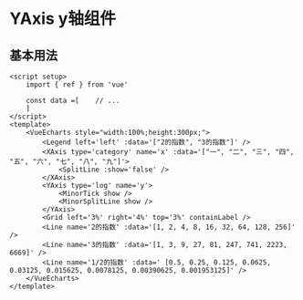 # YAxis y轴组件

<script setup>
  import { ref } from 'vue'
  import * as echarts from 'echarts';

  const data =[]
</script>

<VueEcharts style="width:100%;height:300px;">
    <Legend left='left' :data='["2的指数", "3的指数"]' />
    <XAxis type='category' name='x' :data='["一", "二", "三", "四", "五", "六", "七", "八", "九"]'>
        <SplitLine :show='false' />
    </XAxis>
    <YAxis type='log' name='y'>
        <MinorTick show />
        <MinorSplitLine show />
    </YAxis>
   <Grid left='3%' right='4%' top='3%' containLabel />
   <Line name='2的指数' :data='[1, 2, 4, 8, 16, 32, 64, 128, 256]' />
   <Line name='3的指数' :data='[1, 3, 9, 27, 81, 247, 741, 2223, 6669]' />
   <Line name='1/2的指数' :data=' [0.5, 0.25, 0.125, 0.0625, 0.03125, 0.015625, 0.0078125, 0.00390625, 0.001953125]' />
</VueEcharts>

## 基本用法

```vue
<script setup>
    import { ref } from 'vue'

    const data =[    // ...
    ]
</script>
<template>
    <VueEcharts style="width:100%;height:300px;">
        <Legend left='left' :data='["2的指数", "3的指数"]' />
        <XAxis type='category' name='x' :data='["一", "二", "三", "四", "五", "六", "七", "八", "九"]'>
            <SplitLine :show='false' />
        </XAxis>
        <YAxis type='log' name='y'>
            <MinorTick show />
            <MinorSplitLine show />
        </YAxis>
        <Grid left='3%' right='4%' top='3%' containLabel />
        <Line name='2的指数' :data='[1, 2, 4, 8, 16, 32, 64, 128, 256]' />
        <Line name='3的指数' :data='[1, 3, 9, 27, 81, 247, 741, 2223, 6669]' />
        <Line name='1/2的指数' :data=' [0.5, 0.25, 0.125, 0.0625, 0.03125, 0.015625, 0.0078125, 0.00390625, 0.001953125]' />
    </VueEcharts>
</template>
```
